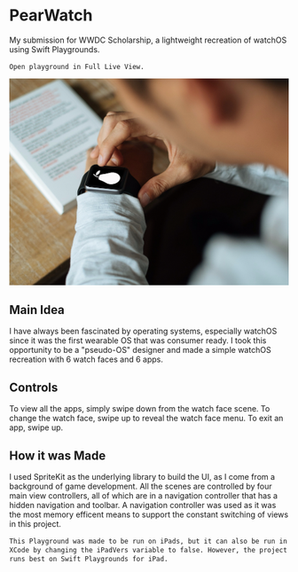 # PearWatch
My submission for WWDC Scholarship, a lightweight recreation of watchOS using Swift Playgrounds.

```
Open playground in Full Live View.
```

![alt text](https://github.com/vlad-munteanu/PearWatch/blob/master/bg.png)


## Main Idea
I have always been fascinated by operating systems, especially watchOS since it was the first wearable OS that was consumer ready. I took this opportunity to be a "pseudo-OS" designer and made a simple watchOS recreation with 6 watch faces and 6 apps.

## Controls
To view all the apps, simply swipe down from the watch face scene.
To change the watch face, swipe up to reveal the watch face menu.
To exit an app, swipe up.

## How it was Made
I used SpriteKit as the underlying library to build the UI, as I come from a background of game development. All the scenes are controlled by four main view controllers, all of which are in a navigation controller that has a hidden navigation and toolbar. A navigation controller was used as it was the most memory efficent means to support the constant switching of views in this project.

```
This Playground was made to be run on iPads, but it can also be run in XCode by changing the iPadVers variable to false. However, the project runs best on Swift Playgrounds for iPad.
```
